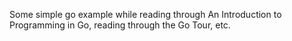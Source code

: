 Some simple go example while reading through An Introduction to
Programming in Go, reading through the Go Tour, etc.

